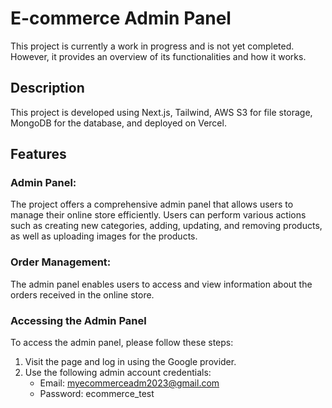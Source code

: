 # E-commerce Admin Panel
This project is currently a work in progress and is not yet completed. However, it provides an overview of its functionalities and how it works.

## Description
This project is developed using Next.js, Tailwind, AWS S3 for file storage, MongoDB for the database, and deployed on Vercel.

## Features
### Admin Panel:
The project offers a comprehensive admin panel that allows users to manage their online store efficiently. Users can perform various actions such as creating new categories, adding, updating, and removing products, as well as uploading images for the products.

### Order Management:
The admin panel enables users to access and view information about the orders received in the online store.

### Accessing the Admin Panel
To access the admin panel, please follow these steps:

1. Visit the page and log in using the Google provider.
2. Use the following admin account credentials:
   - Email: myecommerceadm2023@gmail.com
   - Password: ecommerce_test
